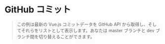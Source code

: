 # GitHub コミット

> この例は最新の Vue.js コミットデータを GitHub API から取得し、そしてそれらをリストとして表示します。あなたは master ブランチと dev ブランチ間を切り替えることができます。

<common-codepen-snippet title="Vue 3 Commits" slug="RwaWmzY" tab="js,result" />

